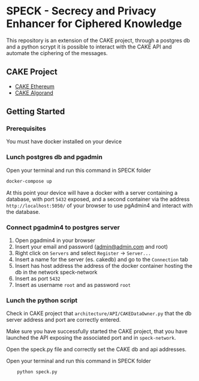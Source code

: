 # SPECK - Secrecy and Privacy Enhancer for Ciphered Knowledge
This repository is an extension of the CAKE project, through a postgres db and a python scrypt it is possible to interact with the CAKE API and automate the ciphering of the messages.

## CAKE Project
- [CAKE Ethereum](https://github.com/apwbs/CAKE-Ethereum)
- [CAKE Algorand](https://github.com/apwbs/CAKE-Algorand)

## Getting Started
### Prerequisites
You must have docker installed on your device
### Lunch postgres db and pgadmin
Open your terminal and run this command in SPECK folder
```bash
docker-compose up
```
At this point your device will have a docker with a server containing a database, with port `5432` exposed, and a second container via the address `http://localhost:5050/` of your browser to use pgAdmin4 and interact with the database.

### Connect pgadmin4 to postgres server 
1. Open pgadmin4 in your browser
2. Insert your email and password (admin@admin.com and root)
3. Right click on `Servers` and select `Register` -> `Server...`
4. Insert a name for the server (es. cakedb) and go to the `Connection` tab
5. Insert has host address the address of the docker container hosting the db in the network speck-network
6. Insert as port `5432`
7. Insert as username `root` and as password `root`

### Lunch the python script
Check in CAKE project that `architecture/API/CAKEDataOwner.py` that the db server address and port are correctly entered.

Make sure you have successfully started the CAKE project, that you have launched the API exposing the associated port and in `speck-network`.

Open the speck.py file and correctly set the CAKE db and api addresses.


Open your terminal and run this command in SPECK folder
```bash
    python speck.py
```